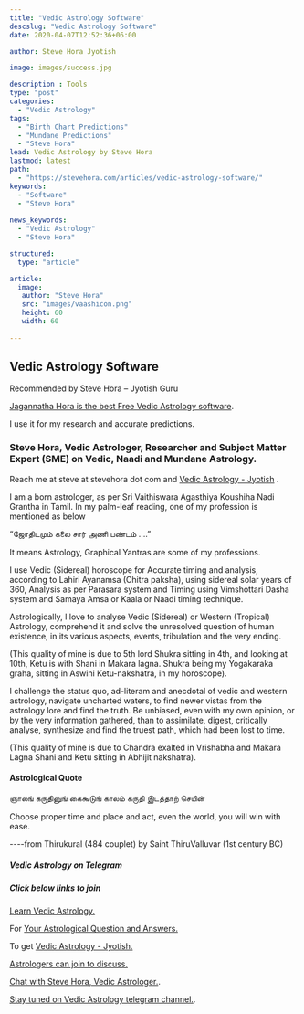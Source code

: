 ```yaml
---
title: "Vedic Astrology Software"
descslug: "Vedic Astrology Software"
date: 2020-04-07T12:52:36+06:00

author: Steve Hora Jyotish

image: images/success.jpg

description : Tools
type: "post"
categories: 
  - "Vedic Astrology"
tags:
  - "Birth Chart Predictions"
  - "Mundane Predictions"
  - "Steve Hora"
lead: Vedic Astrology by Steve Hora
lastmod: latest 
path:
  - "https://stevehora.com/articles/vedic-astrology-software/"
keywords:
  - "Software"
  - "Steve Hora"
  
news_keywords:
  - "Vedic Astrology"
  - "Steve Hora"

structured:
  type: "article"

article:
  image:
   author: "Steve Hora"
   src: "images/vaashicon.png"
   height: 60
   width: 60
  
---
```


## Vedic Astrology Software

Recommended by Steve Hora – Jyotish Guru

[Jagannatha Hora is the best Free Vedic Astrology software](https://www.vedicastrologer.org/jh/).

I use it for my research and accurate predictions.

### Steve Hora, Vedic Astrologer, Researcher and Subject Matter Expert (SME) on Vedic, Naadi and Mundane Astrology.

Reach me at  steve at stevehora dot com  and [Vedic Astrology - Jyotish](https://stevehora.com) .

I am a born astrologer, as per Sri Vaithiswara Agasthiya Koushiha Nadi Grantha in Tamil.
In my palm-leaf reading, one of my profession is mentioned as below

“ஜோதிடமும் கலை சார் அணி பண்டம் ….”

It means Astrology, Graphical Yantras are some of my professions.

I use Vedic (Sidereal) horoscope for Accurate timing and analysis, according to Lahiri Ayanamsa (Chitra paksha), using sidereal solar years of 360, Analysis as per Parasara system and Timing using Vimshottari Dasha system and Samaya Amsa or Kaala or Naadi timing technique.

Astrologically, I love to analyse Vedic (Sidereal) or Western (Tropical) Astrology, comprehend it and solve the unresolved question of human existence, in its various aspects, events, tribulation and the very ending.

(This quality of mine is due to 5th lord Shukra sitting in 4th, and looking at 10th, Ketu is with Shani in Makara lagna. Shukra being my Yogakaraka graha, sitting in Aswini Ketu-nakshatra, in my horoscope).

I challenge the status quo, ad-literam and anecdotal of vedic and western astrology, navigate uncharted waters, to find newer vistas from the astrology lore and find the truth. Be unbiased, even with my own opinion, or by the very information gathered, than to assimilate, digest, critically analyse, synthesize and find the truest path, which had been lost to time.

(This quality of mine is due to Chandra exalted in Vrishabha and Makara Lagna Shani and Ketu sitting in Abhijit nakshatra).

#### Astrological Quote
ஞாலங் கருதினுங் கைகூடுங் காலம் கருதி இடத்தாற் செயின்

Choose proper time and place and act, even the world, you will win with ease.

----from Thirukural (484 couplet) by Saint ThiruValluvar (1st century BC)

##### Vedic Astrology on Telegram

##### Click below links to join

[Learn Vedic Astrology.](https://www.t.me/LearnVedicAstrology)

For [Your Astrological Question and Answers.](https://www.t.me/Q2AAstrology)

To get [Vedic Astrology - Jyotish.](https://www.t.me/vedic_astrology_advice)

[Astrologers can join to discuss.](https://www.t.me/VedicAstrologySpace)

[Chat with Steve Hora, Vedic Astrologer.](https://www.t.me/stevehora).

[Stay tuned on Vedic Astrology telegram channel.](https://www.t.me/stevehorachannel).
